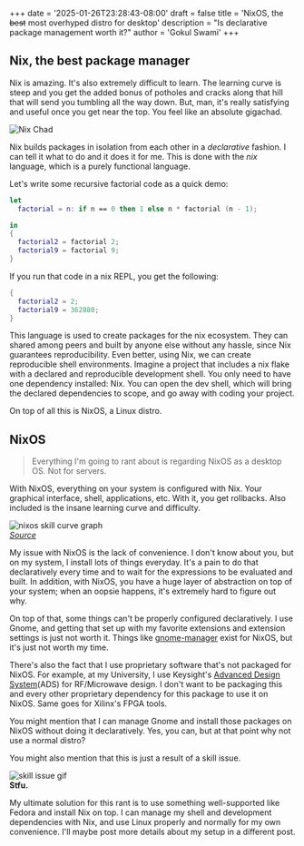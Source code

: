 +++
date = '2025-01-26T23:28:43-08:00'
draft = false
title = 'NixOS, the ~~best~~ most overhyped distro for desktop'
description = "Is declarative package management worth it?" 
author = 'Gokul Swami'
+++

## Nix, the best package manager

Nix is amazing. It's also extremely difficult to learn. The learning curve is steep and you get the added bonus of potholes and cracks along that hill that will send you tumbling all the way down. But, man, it's really satisfying and useful once you get near the top. You feel like an absolute gigachad.


![Nix Chad](/images/nix_chad.webp)

Nix builds packages in isolation from each other in a *declarative* fashion. I can tell it what to do and it does it for me. This is done with the *nix* language, which is a purely functional language.

Let's write some recursive factorial code as a quick demo:

```nix
let
  factorial = n: if n == 0 then 1 else n * factorial (n - 1);

in
{
  factorial2 = factorial 2;
  factorial9 = factorial 9;
}
```

If you run that code in a nix REPL, you get the following:

```nix
{
  factorial2 = 2;
  factorial9 = 362880;
}
```

This language is used to create packages for the nix ecosystem. They can shared among peers and built by anyone else without any hassle, since Nix guarantees reproducibility. Even better, using Nix, we can create reproducible shell environments. Imagine a project that includes a nix flake with a declared and reproducible development shell. You only need to have one dependency installed: Nix. You can open the dev shell, which will bring the declared dependencies to scope, and go away with coding your project.

On top of all this is NixOS, a Linux distro.

## NixOS
> Everything I'm going to rant about is regarding NixOS as a desktop OS. Not for servers.

With NixOS, everything on your system is configured with Nix. Your graphical interface, shell, applications, etc. With it, you get rollbacks. Also included is the insane learning curve and difficulty.

![nixos skill curve graph](/images/nixos_curve.png?width=400)  
*[Source](https://www.reddit.com/r/NixOS/comments/mwem27/nixos_legacy_of_the_greybeard/)*

My issue with NixOS is the lack of convenience. I don't know about you, but on my system, I install lots of things everyday. It's a pain to do that declaratively every time and to wait for the expressions to be evaluated and built. In addition, with NixOS, you have a huge layer of abstraction on top of your system; when an oopsie happens, it's extremely hard to figure out why.

On top of that, some things can't be properly configured declaratively. I use Gnome, and getting that set up with my favorite extensions and extension settings is just not worth it. Things like [gnome-manager](https://github.com/smashstate/gnome-manager) exist for NixOS, but it's just not worth my time.

There's also the fact that I use proprietary software that's not packaged for NixOS. For example, at my University, I use Keysight's [Advanced Design System](https://www.keysight.com/us/en/products/software/pathwave-design-software/pathwave-advanced-design-system.html)(ADS) for RF/Microwave design. I don't want to be packaging this and every other proprietary dependency for this package to use it on NixOS. Same goes for Xilinx's FPGA tools.

You might mention that I can manage Gnome and install those packages on NixOS without doing it declaratively. Yes, you can, but at that point why not use a normal distro?

You might also mention that this is just a result of a skill issue.

![skill issue gif](/images/skill_issue.gif?width=150)  
**Stfu.**

My ultimate solution for this rant is to use something well-supported like Fedora and install Nix on top. I can manage my shell and development dependencies with Nix, and use Linux properly and normally for my own convenience. I'll maybe post more details about my setup in a different post.
